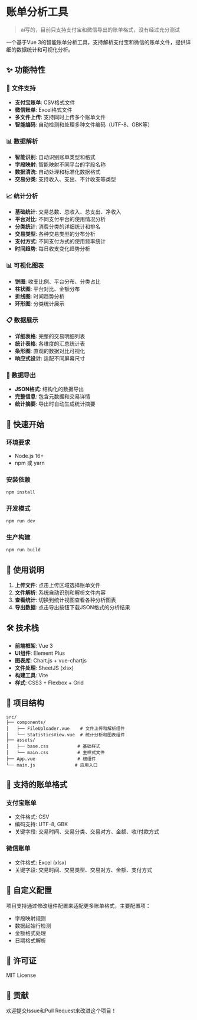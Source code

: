 # 账单分析工具

> ai写的，目前只支持支付宝和微信导出的账单格式，没有经过充分测试

一个基于Vue 3的智能账单分析工具，支持解析支付宝和微信的账单文件，提供详细的数据统计和可视化分析。

## ✨ 功能特性

### 📁 文件支持
- **支付宝账单**: CSV格式文件
- **微信账单**: Excel格式文件
- **多文件上传**: 支持同时上传多个账单文件
- **智能编码**: 自动检测和处理多种文件编码（UTF-8、GBK等）

### 📊 数据解析
- **智能识别**: 自动识别账单类型和格式
- **字段映射**: 智能映射不同平台的字段名称
- **数据清洗**: 自动处理和标准化数据格式
- **交易分类**: 支持收入、支出、不计收支等类型

### 📈 统计分析
- **基础统计**: 交易总数、总收入、总支出、净收入
- **平台对比**: 不同支付平台的使用情况分析
- **分类统计**: 消费分类的详细统计和排名
- **交易类型**: 各种交易类型的分布分析
- **支付方式**: 不同支付方式的使用频率统计
- **时间趋势**: 每日收支变化趋势分析

### 📊 可视化图表
- **饼图**: 收支比例、平台分布、分类占比
- **柱状图**: 平台对比、金额分布
- **折线图**: 时间趋势分析
- **环形图**: 分类统计展示

### 📋 数据展示
- **详细表格**: 完整的交易明细列表
- **统计表格**: 各维度的汇总统计表
- **条形图**: 直观的数据对比可视化
- **响应式设计**: 适配不同屏幕尺寸

### 💾 数据导出
- **JSON格式**: 结构化的数据导出
- **完整信息**: 包含元数据和交易详情
- **统计摘要**: 导出时自动生成统计摘要

## 🚀 快速开始

### 环境要求
- Node.js 16+
- npm 或 yarn

### 安装依赖
```bash
npm install
```

### 开发模式
```bash
npm run dev
```

### 生产构建
```bash
npm run build
```

## 📝 使用说明

1. **上传文件**: 点击上传区域选择账单文件
2. **文件解析**: 系统自动识别和解析文件内容
3. **查看统计**: 切换到统计视图查看各种分析图表
4. **导出数据**: 点击导出按钮下载JSON格式的分析结果

## 🛠️ 技术栈

- **前端框架**: Vue 3
- **UI组件**: Element Plus
- **图表库**: Chart.js + vue-chartjs
- **文件处理**: SheetJS (xlsx)
- **构建工具**: Vite
- **样式**: CSS3 + Flexbox + Grid

## 📂 项目结构

```
src/
├── components/
│   ├── FileUploader.vue    # 文件上传和解析组件
│   └── StatisticsView.vue  # 统计分析和图表组件
├── assets/
│   ├── base.css           # 基础样式
│   └── main.css           # 主样式文件
├── App.vue                # 根组件
└── main.js               # 应用入口
```

## 🎯 支持的账单格式

### 支付宝账单
- 文件格式: CSV
- 编码支持: UTF-8, GBK
- 关键字段: 交易时间、交易分类、交易对方、金额、收/付款方式

### 微信账单
- 文件格式: Excel (xlsx)
- 关键字段: 交易时间、交易类型、交易对方、金额、支付方式

## 🔧 自定义配置

项目支持通过修改组件配置来适配更多账单格式，主要配置项：
- 字段映射规则
- 数据起始行检测
- 金额格式处理
- 日期格式解析

## 📄 许可证

MIT License

## 🤝 贡献

欢迎提交Issue和Pull Request来改进这个项目！